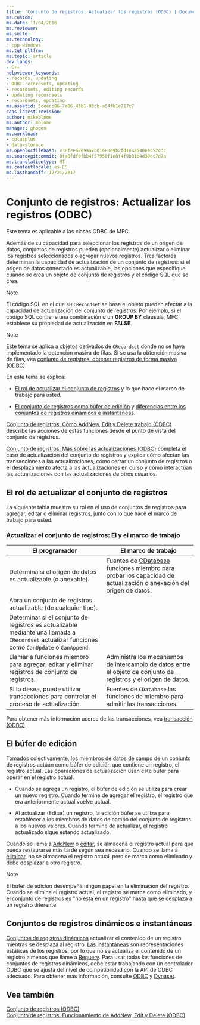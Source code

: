```yaml
---
title: 'Conjunto de registros: Actualizar los registros (ODBC) | Documentos de Microsoft'
ms.custom: 
ms.date: 11/04/2016
ms.reviewer: 
ms.suite: 
ms.technology:
- cpp-windows
ms.tgt_pltfrm: 
ms.topic: article
dev_langs:
- C++
helpviewer_keywords:
- records, updating
- ODBC recordsets, updating
- recordsets, editing records
- updating recordsets
- recordsets, updating
ms.assetid: 5ceecc06-7a86-43b1-93db-a54fb1e717c7
caps.latest.revision: 
author: mikeblome
ms.author: mblome
manager: ghogen
ms.workload:
- cplusplus
- data-storage
ms.openlocfilehash: e38f2e62e9aa7b01680e9b2fd1e4a540ee552c3c
ms.sourcegitcommit: 8fa8fdf0fbb4f57950f1e8f4f9b81b4d39ec7d7a
ms.translationtype: MT
ms.contentlocale: es-ES
ms.lasthandoff: 12/21/2017
---
```

# <a name="recordset-how-recordsets-update-records-odbc"></a>Conjunto de registros: Actualizar los registros (ODBC)
Este tema es aplicable a las clases ODBC de MFC.  
  
 Además de su capacidad para seleccionar los registros de un origen de datos, conjuntos de registros pueden (opcionalmente) actualizar o eliminar los registros seleccionados o agregar nuevos registros. Tres factores determinan la capacidad de actualización de un conjunto de registros: si el origen de datos conectado es actualizable, las opciones que especifique cuando se crea un objeto de conjunto de registros y el código SQL que se crea.  
  
> [!NOTE]
>  El código SQL en el que su `CRecordset` se basa el objeto pueden afectar a la capacidad de actualización del conjunto de registros. Por ejemplo, si el código SQL contiene una combinación o un **GROUP BY** cláusula, MFC establece su propiedad de actualización en **FALSE**.  
  
> [!NOTE]
>  Este tema se aplica a objetos derivados de `CRecordset` donde no se haya implementado la obtención masiva de filas. Si se usa la obtención masiva de filas, vea [conjunto de registros: obtener registros de forma masiva (ODBC)](../../data/odbc/recordset-fetching-records-in-bulk-odbc.md).  
  
 En este tema se explica:  
  
-   [El rol de actualizar el conjunto de registros](#_core_your_role_in_recordset_updating) y lo que hace el marco de trabajo para usted.  
  
-   [El conjunto de registros como búfer de edición](#_core_the_edit_buffer) y [diferencias entre los conjuntos de registros dinámicos e instantáneas](#_core_dynasets_and_snapshots).  
  
 [Conjunto de registros: Cómo AddNew, Edit y Delete trabajo (ODBC)](../../data/odbc/recordset-how-addnew-edit-and-delete-work-odbc.md) describe las acciones de estas funciones desde el punto de vista del conjunto de registros.  
  
 [Conjunto de registros: Más sobre las actualizaciones (ODBC)](../../data/odbc/recordset-more-about-updates-odbc.md) completa el caso de actualización del conjunto de registros y explica cómo afectan las transacciones a las actualizaciones, cómo cerrar un conjunto de registros o el desplazamiento afecta a las actualizaciones en curso y cómo interactúan las actualizaciones con las actualizaciones de otros usuarios.  
  
##  <a name="_core_your_role_in_recordset_updating"></a>El rol de actualizar el conjunto de registros  
 La siguiente tabla muestra su rol en el uso de conjuntos de registros para agregar, editar o eliminar registros, junto con lo que hace el marco de trabajo para usted.  
  
### <a name="recordset-updating-you-and-the-framework"></a>Actualizar el conjunto de registros: El y el marco de trabajo  
  
|El programador|El marco de trabajo|  
|---------|-------------------|  
|Determina si el origen de datos es actualizable (o anexable).|Fuentes de [CDatabase](../../mfc/reference/cdatabase-class.md) funciones miembro para probar los capacidad de actualización o anexación del origen de datos.|  
|Abra un conjunto de registros actualizable (de cualquier tipo).||  
|Determinar si el conjunto de registros es actualizable mediante una llamada a `CRecordset` actualizar funciones como `CanUpdate` o `CanAppend`.||  
|Llamar a funciones miembro para agregar, editar y eliminar registros de conjunto de registros.|Administra los mecanismos de intercambio de datos entre el objeto de conjunto de registros y el origen de datos.|  
|Si lo desea, puede utilizar transacciones para controlar el proceso de actualización.|Fuentes de `CDatabase` las funciones de miembro para admitir las transacciones.|  
  
 Para obtener más información acerca de las transacciones, vea [transacción (ODBC)](../../data/odbc/transaction-odbc.md).  
  
##  <a name="_core_the_edit_buffer"></a>El búfer de edición  
 Tomados colectivamente, los miembros de datos de campo de un conjunto de registros actúan como búfer de edición que contiene un registro, el registro actual. Las operaciones de actualización usan este búfer para operar en el registro actual.  
  
-   Cuando se agrega un registro, el búfer de edición se utiliza para crear un nuevo registro. Cuando termine de agregar el registro, el registro que era anteriormente actual vuelve actual.  
  
-   Al actualizar (Editar) un registro, la edición búfer se utiliza para establecer a los miembros de datos de campo del conjunto de registros a los nuevos valores. Cuando termine de actualizar, el registro actualizado sigue estando actualizado.  
  
 Cuando se llama a [AddNew](../../mfc/reference/crecordset-class.md#addnew) o [editar](../../mfc/reference/crecordset-class.md#edit), se almacena el registro actual para que pueda restaurarse más tarde según sea necesario. Cuando se llama a [eliminar](../../mfc/reference/crecordset-class.md#delete), no se almacena el registro actual, pero se marca como eliminado y debe desplazar a otro registro.  
  
> [!NOTE]
>  El búfer de edición desempeña ningún papel en la eliminación del registro. Cuando se elimina el registro actual, el registro se marca como eliminado, y el conjunto de registros es "no está en un registro" hasta que se desplaza a un registro diferente.  
  
##  <a name="_core_dynasets_and_snapshots"></a>Conjuntos de registros dinámicos e instantáneas  
 [Conjuntos de registros dinámicos](../../data/odbc/dynaset.md) actualizar el contenido de un registro mientras se desplaza al registro. [Las instantáneas](../../data/odbc/snapshot.md) son representaciones estáticas de los registros, por lo que no se actualiza el contenido de un registro a menos que llame a [Requery](../../mfc/reference/crecordset-class.md#requery). Para usar todas las funciones de conjuntos de registros dinámicos, debe estar trabajando con un controlador ODBC que se ajusta del nivel de compatibilidad con la API de ODBC adecuado. Para obtener más información, consulte [ODBC](../../data/odbc/odbc-basics.md) y [Dynaset](../../data/odbc/dynaset.md).  
  
## <a name="see-also"></a>Vea también  
 [Conjunto de registros (ODBC)](../../data/odbc/recordset-odbc.md)   
 [Conjunto de registros: Funcionamiento de AddNew, Edit y Delete (ODBC)](../../data/odbc/recordset-how-addnew-edit-and-delete-work-odbc.md)